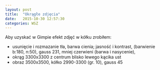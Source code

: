 ```yaml
---
layout: post
title:  "Okrągłe zdjęcia"
date:   2015-10-30 12:57:30
categories: WSZ
---
```


Aby uzyskać w Gimpie efekt zdjęć w kółku zrobiłem:
- usunięcie i rozmazanie tła, barwa cienia; jasność i kontrast, (barwienie b:180, n:50), gauss 231, mniej czerwieni (barwa i nasycenie),
- okrąg 3300x3300 z centrum blisko lewego kącika ust
- obraz 3500x3500, kółko 2990-3300 (gr. 10), gauss 45
